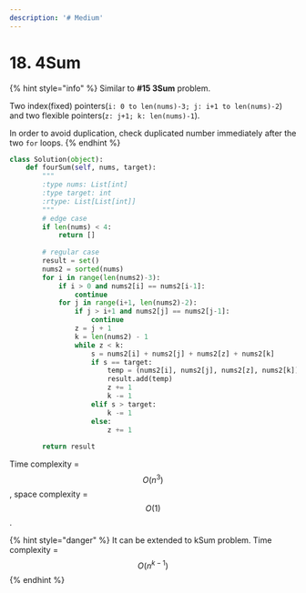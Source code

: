 ```yaml
---
description: '# Medium'
---
```


# 18. 4Sum

{% hint style="info" %}
Similar to **\#15 3Sum** problem.

Two index\(fixed\) pointers\(`i: 0 to len(nums)-3; j: i+1 to len(nums)-2`\) and two flexible pointers\(`z: j+1; k: len(nums)-1`\). 

In order to avoid duplication, check duplicated number immediately after the two `for` loops.
{% endhint %}

```python
class Solution(object):
    def fourSum(self, nums, target):
        """
        :type nums: List[int]
        :type target: int
        :rtype: List[List[int]]
        """
        # edge case
        if len(nums) < 4:
            return []
        
        # regular case
        result = set()
        nums2 = sorted(nums)
        for i in range(len(nums2)-3):
            if i > 0 and nums2[i] == nums2[i-1]:
                continue
            for j in range(i+1, len(nums2)-2):
                if j > i+1 and nums2[j] == nums2[j-1]:
                    continue
                z = j + 1
                k = len(nums2) - 1
                while z < k:
                    s = nums2[i] + nums2[j] + nums2[z] + nums2[k]
                    if s == target:
                        temp = (nums2[i], nums2[j], nums2[z], nums2[k])
                        result.add(temp)
                        z += 1
                        k -= 1
                    elif s > target:
                        k -= 1
                    else:
                        z += 1
        
        return result
```

Time complexity = $$O(n^3)$$ , space complexity = $$O(1)$$ .

{% hint style="danger" %}
It can be extended to  kSum problem. Time complexity = $$O(n^{k-1})$$ 
{% endhint %}




